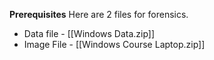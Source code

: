 **Prerequisites**
Here are 2 files for forensics.
* Data file - [[Windows Data.zip]]
* Image File - [[Windows Course Laptop.zip]]
